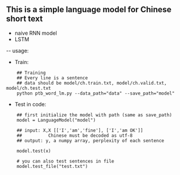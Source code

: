 ## This is a simple language model for Chinese short text

* naive RNN model
* LSTM


--
usage:
* Train:
```
    ## Training
    ## Every line is a sentence
    ## data should be model/ch.train.txt, model/ch.valid.txt, model/ch.test.txt
    python ptb_word_lm.py --data_path="data" --save_path="model"
```
* Test in code:
```
    ## first initialize the model with path (same as save_path)
    model = LanguageModel("model")

    ## input: X,X [['I','am','fine'], ['I','am OK']]
    ##          Chinese must be decoded as utf-8
    ## output: y, a numpy array, perplexity of each sentence

    model.test(x)

    # you can also test sentences in file
    model.test_file("test.txt")
```
